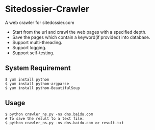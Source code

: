 Sitedossier-Crawler
===================

A web crawler for sitedossier.com

* Start from the url and crawl the web pages with a specified depth.  
* Save the pages which contain a keyword(if provided) into database.  
* Support multi-threading.  
* Support logging.  
* Support self-testing.  



System Requirement
-------------
```shell
$ yum install python
$ yum install python-argparse
$ yum install python-BeautifulSoup
```

Usage
-------------
```shell
$ python crawler_ns.py -ns dns.baidu.com
# To save the result to a text file:
$ python crawler_ns.py -ns dns.baidu.com >> result.txt
```